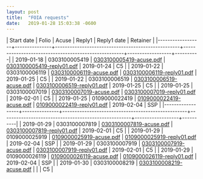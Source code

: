 ```yaml
---
layout: post
title:  "FOIA requests"
date:   2019-01-28 15:03:38 -0600
---
```


| Start date       |         Folio | Acuse                                             | Reply1                                              | Reply1 date      | Retainer |
|------------------+---------------+---------------------------------------------------+-----------------------------------------------------+------------------+----------|
| 2019-01-18 | 0303100005419 | [0303100005419-acuse.pdf](/assets/foia/0303100005419/0303100005419-acuse.pdf) | [0303100005419-reply01.pdf](/assets/foia/0303100005419/0303100005419-reply01.pdf) | 2019-01-24 | C5       |
| 2019-01-22 | 0303100006119 | [0303100006119-acuse.pdf](/assets/foia/0303100006119/0303100006119-acuse.pdf) | [0303100006119-reply01.pdf](/assets/foia/0303100006119/0303100006119-reply01.pdf) | 2019-01-25 | C5       |
| 2019-01-22 | 0303100006519 | [0303100006519-acuse.pdf](/assets/foia/0303100006519/0303100006519-acuse.pdf) | [0303100006519-reply01.pdf](/assets/foia/0303100006519/0303100006519-reply01.pdf) | 2019-01-25 | C5       |
| 2019-01-25 | 0303100007019 | [0303100007019-acuse.pdf](/assets/foia/0303100007019/0303100007019-acuse.pdf) | [0303100007019-reply01.pdf](/assets/foia/0303100007019/0303100007019-reply01.pdf) | 2019-02-01 | C5       |
| 2019-01-25 | 0109000022419 | [0109000022419-acuse.pdf](/assets/foia/0109000022419/0109000022419-acuse.pdf) | [0109000022419-reply01.pdf](/assets/foia/0303100007019/0109000022419-reply01.pdf) | 2019-02-04 | SSP      |
|------------------+---------------+---------------------------------------------------+-----------------------------------------------------+------------------+----------|
| 2019-01-29 | 0303100007819 | [0303100007819-acuse.pdf](/assets/foia/0303100007819/0303100007819-acuse.pdf) | [0303100007819-reply01.pdf](/assets/foia/0303100007819/0303100007819-reply01.pdf) | 2019-02-01 | C5       |
| 2019-01-29 | 0109000025919 | [0109000025919-acuse.pdf](/assets/foia/0109000025919/0109000025919-acuse.pdf) | [0109000025919-reply01.pdf](/assets/foia/0303100007819/0109000025919-reply01.pdf) | 2019-02-04 | SSP      |
| 2019-01-29 | 0303100007919 | [0303100007919-acuse.pdf](/assets/foia/0303100007919/0303100007919-acuse.pdf) | [0303100007919-reply01.pdf](/assets/foia/0303100007919/0303100007919-reply01.pdf) | 2019-02-01 | C5       |
| 2019-01-29 | 0109000026119 | [0109000026119-acuse.pdf](/assets/foia/0109000026119/0109000026119-acuse.pdf) | [0109000026119-reply01.pdf](/assets/foia/0109000026119/0109000026119-reply01.pdf) | 2019-02-04 | SSP      |
| 2019-01-30 | 0303100008219 | [0303100008219-acuse.pdf](/assets/foia/0303100008219/0303100008219-acuse.pdf) |                                                     |                  | C5       |
